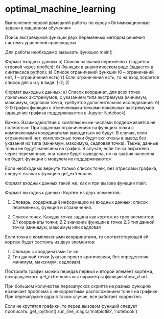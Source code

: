 # optimal_machine_learning
Выполнение первой домашней работы по курсу «Оптимизационные задачи в машинном обучении»

Поиск экстремумов функции двух переменных методом решения системы уравнений производных

Для работы необходимо вызывать функцию main()

Формат входных данных
а) Список названий переменных (задается строкой через пробел);
б) Функция в аналитическом виде (задается в синтаксисе python);
в) Список ограничений функции (0 – ограничений нет, 1 – ограничения есть)
г) Если ограничения есть, то на вход подается список для x и y в виде: [-2; 2]

Формат выходных данных:
а) Список координат, для всех точек локальных экстремумов, с указанием типа экстремума (минимум, максимум, седловая точка, требуется дополнительное исследование.
б) 3-D график функции с отмеченными точками локальных экстремумов (вращение графика поддерживается в Jupyter Notebook).

Важно:
Взаимодействие с комплексными числами поддерживается не полностью:
При заданных ограничениях на функцию точки с комплексными координатами выводиться не будут.
В случае, если ограничений нет, комплексные точки будут включены в вывод без указания их типа (минимум, максимум, седловая точка). Также, данные точки не будут нанесены на график.
В случае, если точка выражена через переменные, она также будет выведена, но на график нанесена не будет.
функции с модулем не поддерживаются

Если необходимо вернуть только список точек, без отрисовки графика, следует вызвать функцию get_extremums

Формат входных данных такой же, как и при вызове функции main.

Формат выходных данных:
Кортеж из двух элементов:
1) Словарь, содержащий информацию из входных данных: список переменных, функция и ограничения.

2) Список точек. Каждая точка задана как кортеж из трех элементов:
2.1 координаты точки;
2.2 значение функции в точке
2.3 тип данной точки (минимум, максимум или седловая

Если точка с комплексными координатами, то соответствующей ей кортеж будет состоять из двух элементов:
1) Словарь с координатами точки
2) Тип данной точки (указан просто критическая, без определения минимум, максимум, седловая)

Построить график можно передав первый и второй элемент кортежа, возвращаемого get_extremums как параметры функции show_chart.

При большом количестве перезапусков скрипта на разных функциях возникает проблема с некорректным расположением точек на графике. При перезагрузке ядра в таком случае, все работает корректно.

Если не крутятся графики, то перед вызовом функций следует прописать: get_ipython().run_line_magic('matplotlib', 'notebook')

